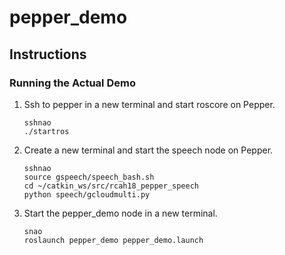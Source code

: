 # pepper_demo

## Instructions

### Running the Actual Demo
1. Ssh to pepper in a new terminal and start roscore on Pepper.
	```
	sshnao
	./startros
	```
2. Create a new terminal and start the speech node on Pepper.
	```
	sshnao
	source gspeech/speech_bash.sh
	cd ~/catkin_ws/src/rcah18_pepper_speech
	python speech/gcloudmulti.py
	```
3. Start the pepper_demo node in a new terminal.
	```
	snao
	roslaunch pepper_demo pepper_demo.launch
	```
